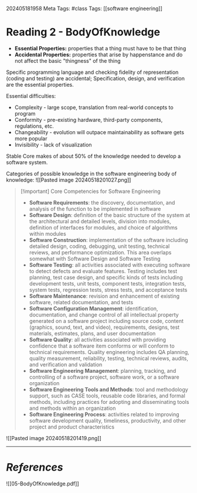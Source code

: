 202405181958
Meta Tags: #class 
Tags: [[software engineering]]

# Reading 2 - BodyOfKnowledge

- **Essential Properties:** properties that a thing must have to be that thing
- **Accidental Properties:** properties that arise by happenstance and do not affect the basic "thingness" of the thing

Specific programming language and checking fidelity of representation (coding and testing) are accidental; Specification, design, and verification are the essential properties.

Essential difficulties:
- Complexity - large scope, translation from real-world concepts to program
- Conformity - pre-existing hardware, third-party components, regulations, etc.
- Changeability - evolution will outpace maintainability as software gets more popular
- Invisibility - lack of visualization

Stable Core makes of about 50% of the knowledge needed to develop a software system.

Categories of possible knowledge in the software engineering body of knowledge:
![[Pasted image 20240518201027.png]]

>[!important] Core Competencies for Software Engineering
>- **Software Requirements**: the discovery, documentation, and analysis of the function to be implemented in software
>- **Software Design**: definition of the basic structure of the system at the architectural and detailed levels, division into modules, definition of interfaces for modules, and choice of algorithms within modules
>- **Software Construction**: implementation of the software including detailed design, coding, debugging, unit testing, technical reviews, and performance optimization. This area overlaps somewhat with Software Design and Software Testing
>- **Software Testing**: all activities associated with executing software to detect defects and evaluate features. Testing includes test planning, test case design, and specific kinds of tests including development tests, unit tests, component tests, integration tests, system tests, regression tests, stress tests, and acceptance tests
>- **Software Maintenance**: revision and enhancement of existing software, related documentation, and tests
>- **Software Configuration Management**: identification, documentation, and change control of all intellectual property generated on a software project including source code, content (graphics, sound, text, and video), requirements, designs, test materials, estimates, plans, and user documentation
>- **Software Quality**: all activities associated with providing confidence that a software item conforms or will conform to technical requirements. Quality engineering includes QA planning, quality measurement, reliability, testing, technical reviews, audits, and verification and validation
>- **Software Engineering Management**: planning, tracking, and controlling of a software project, software work, or a software organization
>- **Software Engineering Tools and Methods**: tool and methodology support, such as CASE tools, reusable code libraries, and formal methods, including practices for adopting and disseminating tools and methods within an organization
>- **Software Engineering Process**: activities related to improving software development quality, timeliness, productivity, and other project and product characteristics

![[Pasted image 20240518201419.png]]




---
# *References*
![[05-BodyOfKnowledge.pdf]]